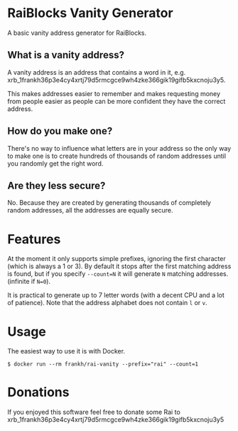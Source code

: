 RaiBlocks Vanity Generator
==========================

A basic vanity address generator for RaiBlocks.

What is a vanity address?
-------------------------

A vanity address is an address that contains a word in it, e.g. xrb_1frankh36p3e4cy4xrtj79d5rmcgce9wh4zke366gik19gifb5kxcnoju3y5.

This makes addresses easier to remember and makes requesting money from people easier as people can be more confident they have the correct address.

How do you make one?
--------------------

There's no way to influence what letters are in your address so the only way to make one is to create hundreds of thousands of random addresses until you randomly get the right word.

Are they less secure?
---------------------

No. Because they are created by generating thousands of completely random addresses, all the addresses are equally secure.

Features
========

At the moment it only supports simple prefixes, ignoring the first character (which is always a 1 or 3). By default it stops after the first matching address is found, but if you specify `--count=N` it will generate `N` matching addresses. (infinite if `N=0`).

It is practical to generate up to 7 letter words (with a decent CPU and a lot of patience). Note that the address alphabet does not contain `l` or `v`.

Usage
=====

The easiest way to use it is with Docker.

```$ docker run --rm frankh/rai-vanity --prefix="rai" --count=1```

Donations
=========

If you enjoyed this software feel free to donate some Rai to xrb_1frankh36p3e4cy4xrtj79d5rmcgce9wh4zke366gik19gifb5kxcnoju3y5

